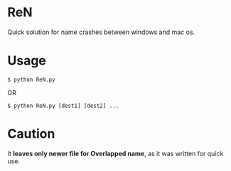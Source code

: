 # ReN

Quick solution for name crashes between windows and mac os.

# Usage

~~~
$ python ReN.py
~~~

OR

~~~
$ python ReN.py [dest1] [dest2] ...
~~~

# Caution

It **leaves only newer file for Overlapped name**, as it was written for quick use.